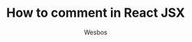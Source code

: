 ---
sections: [reactjs]
link: http://wesbos.com/react-jsx-comments/
title: "How to comment in React JSX"
author: "Wesbos"
publishedAt: 2015-08-25T00:00:00.000Z
type: [article]
topics: [jsx]
suggestedBy: [andreamangano]
createdAt: 2018-03-09T01:07:06.173Z
reference: aHR0cDovL3dlc2Jvcy5jb20vcmVhY3QtanN4LWNvbW1lbnRzLw
---